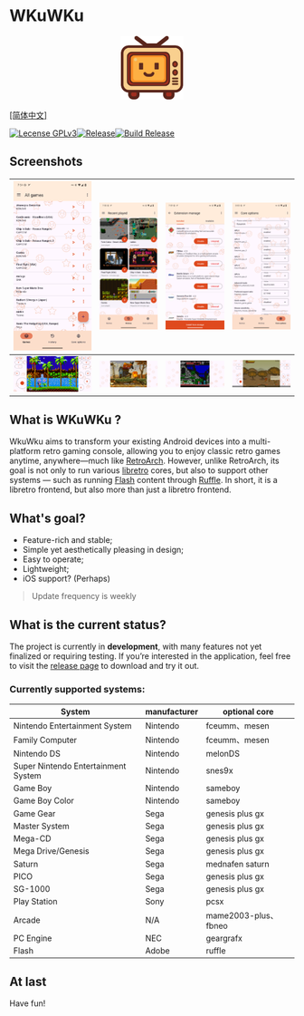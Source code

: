 # WKuWKu

<p align="center">
    <img src="Screenshots/logo.svg" alt="Application icon" width="110" />
</p>

[[简体中文]](README.zh_CN.md)

[![Lecense GPLv3](https://img.shields.io/github/license/TTTUUUIII/WkuWku?label=License&color=33A1E0)](LICENSE)[![Release](https://img.shields.io/github/v/tag/TTTUUUIII/WkuWku?label=Release)](https://github.com/TTTUUUIII/WKuWKu/releases)[![Build Release](https://img.shields.io/github/actions/workflow/status/TTTUUUIII/WkuWku/release.yml?label=Build)](https://github.com/TTTUUUIII/WKuWKu/actions/workflows/release.yml)

## Screenshots

| <img src="Screenshots/sc_001.png" style="zoom:30%;" title="All games" /> | <img src="Screenshots/sc_002.png" style="zoom:30%;" title="Recent played" /> | <img src="Screenshots/sc_003.png" style="zoom:30%;" title="Extension manage" /> | <img src="Screenshots/sc_004.png" style="zoom:30%;" title="Core options" /> |
| ------------------------------------------------------------ | ------------------------------------------------------------ | ------------------------------------------------------------ | ------------------------------------------------------------ |
| <img src="Screenshots/sc_005.png" style="zoom:40%;" title="Sonic The Hedgehog" /> | <img src="Screenshots/sc_006.png" style="zoom:30%;" title="Metal Slug" /> | <img src="Screenshots/sc_007.png" style="zoom:30%;" title="Castlevania" /> | <img src="Screenshots/sc_008.png" style="zoom:30%;" title="Double Edged" /> |

## What is WKuWKu ?

WkuWku aims to transform your existing Android devices into a multi-platform retro gaming console, allowing you to enjoy classic retro games anytime, anywhere—much like [RetroArch](https://github.com/libretro/RetroArch). However, unlike RetroArch, its goal is not only to run various [libretro](https://www.libretro.com/index.php/api/) cores, but also to support other systems — such as running [Flash](https://en.wikipedia.org/wiki/Adobe_Flash) content through [Ruffle](https://github.com/ruffle-rs/ruffle). In short, it is a libretro frontend, but also more than just a libretro frontend.

## What's goal?

- Feature-rich and stable;
- Simple yet aesthetically pleasing in design;
- Easy to operate;
- Lightweight;
- iOS support? (Perhaps)

> Update frequency is weekly

## What is the current status?

The project is currently in **development**, with many features not yet finalized or requiring testing. If you’re interested in the application, feel free to visit the [release page](https://github.com/TTTUUUIII/WKuWKu/releases) to download and try it out.

### Currently supported systems:

| System                              | manufacturer | optional core       |
|-------------------------------------|--------------|---------------------|
| Nintendo Entertainment System       | Nintendo     | fceumm、mesen        |
| Family Computer                     | Nintendo     | fceumm、mesen        |
| Nintendo DS                         | Nintendo     | melonDS             |
| Super Nintendo Entertainment System | Nintendo     | snes9x              |
| Game Boy                            | Nintendo     | sameboy             |
| Game Boy Color                      | Nintendo     | sameboy             |
| Game Gear                           | Sega         | genesis plus gx     |
| Master System                       | Sega         | genesis plus gx     |
| Mega-CD                             | Sega         | genesis plus gx     |
| Mega Drive/Genesis                  | Sega         | genesis plus gx     |
| Saturn                              | Sega         | mednafen saturn     |
| PICO                                | Sega         | genesis plus gx     |
| SG-1000                             | Sega         | genesis plus gx     |
| Play Station                        | Sony         | pcsx                |
| Arcade                              | N/A          | mame2003-plus、fbneo |
| PC Engine                           | NEC          | geargrafx           |
| Flash                               | Adobe        | ruffle              |

## At last

Have fun!
